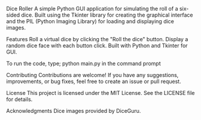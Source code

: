 Dice Roller
A simple Python GUI application for simulating the roll of a six-sided dice. Built using the Tkinter library for creating the graphical interface and the PIL (Python Imaging Library) for loading and displaying dice images.

Features
Roll a virtual dice by clicking the "Roll the dice" button.
Display a random dice face with each button click.
Built with Python and Tkinter for GUI.


To run the code, type;
python main.py in the command prompt

Contributing
Contributions are welcome! If you have any suggestions, improvements, or bug fixes, feel free to create an issue or pull request.

License
This project is licensed under the MIT License. See the LICENSE file for details.

Acknowledgments
Dice images provided by DiceGuru.

